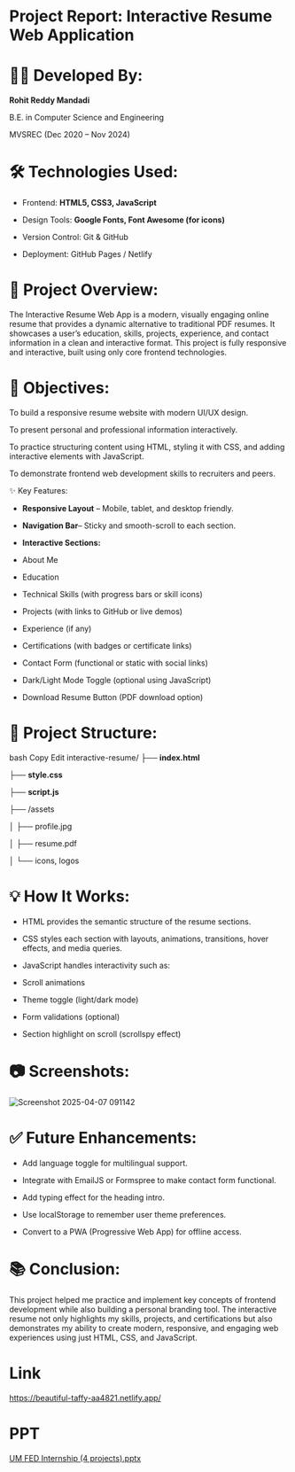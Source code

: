 # Project Report: Interactive Resume Web Application 

# 👨‍💻 Developed By:
**Rohit Reddy Mandadi**

B.E. in Computer Science and Engineering

MVSREC (Dec 2020 – Nov 2024)

# 🛠️ Technologies Used:
- Frontend: **HTML5, CSS3, JavaScript**

- Design Tools: **Google Fonts, Font Awesome (for icons)**

- Version Control: Git & GitHub

- Deployment: GitHub Pages / Netlify 

# 📖 Project Overview:
The Interactive Resume Web App is a modern, visually engaging online resume that provides a dynamic alternative to traditional PDF resumes. It showcases a user’s education, skills, projects, experience, and contact information in a clean and interactive format. This project is fully responsive and interactive, built using only core frontend technologies.

# 🎯 Objectives:
To build a responsive resume website with modern UI/UX design.

To present personal and professional information interactively.

To practice structuring content using HTML, styling it with CSS, and adding interactive elements with JavaScript.

To demonstrate frontend web development skills to recruiters and peers.

✨ Key Features:
- **Responsive Layout** – Mobile, tablet, and desktop friendly.

- **Navigation Bar**– Sticky and smooth-scroll to each section.

- **Interactive Sections:**

- About Me

- Education

- Technical Skills (with progress bars or skill icons)

- Projects (with links to GitHub or live demos)

- Experience (if any)

- Certifications (with badges or certificate links)

- Contact Form (functional or static with social links)

- Dark/Light Mode Toggle (optional using JavaScript)

- Download Resume Button (PDF download option)

# 🧩 Project Structure:
bash
Copy
Edit
interactive-resume/
├── **index.html**

├── **style.css**

├── **script.js**

├── /assets

│   ├── profile.jpg

│   ├── resume.pdf

│   └── icons, logos

# 💡 How It Works:
- HTML provides the semantic structure of the resume sections.

- CSS styles each section with layouts, animations, transitions, hover effects, and media queries.

- JavaScript handles interactivity such as:

- Scroll animations

- Theme toggle (light/dark mode)

- Form validations (optional)

- Section highlight on scroll (scrollspy effect)

# 📷 Screenshots:
![Screenshot 2025-04-07 091142](https://github.com/user-attachments/assets/b3264eb5-da32-4157-aed9-fe1ebe5ae55c)

# ✅ Future Enhancements:
- Add language toggle for multilingual support.

- Integrate with EmailJS or Formspree to make contact form functional.

- Add typing effect for the heading intro.

- Use localStorage to remember user theme preferences.

- Convert to a PWA (Progressive Web App) for offline access.

# 📚 Conclusion:
This project helped me practice and implement key concepts of frontend development while also building a personal branding tool. The interactive resume not only highlights my skills, projects, and certifications but also demonstrates my ability to create modern, responsive, and engaging web experiences using just HTML, CSS, and JavaScript.

# Link 

https://beautiful-taffy-aa4821.netlify.app/

# PPT 

[UM FED Internship (4 projects).pptx](https://github.com/user-attachments/files/19625488/UM.FED.Internship.4.projects.pptx)
